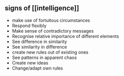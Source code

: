 ## signs of [[intelligence]]
- make use of fortuitous circumstances
- Respond flexibly 
- Make sense of contradictory messages
- Recognise relative importance of different elements
- See difference in similarity
- See similarity in difference
- create new rules out of existing ones
- See patterns in apparent chaos
- Create new ideas
- Change/adapt own rules